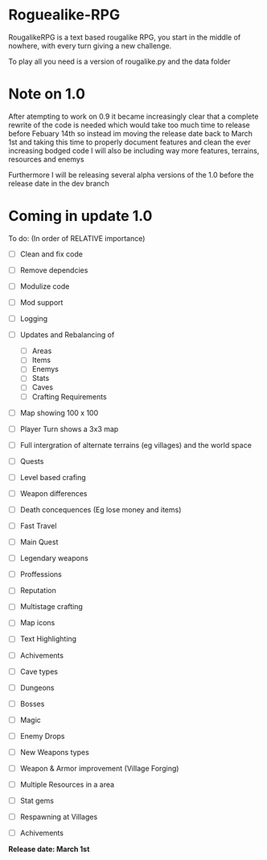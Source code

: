 # Roguealike-RPG
RougalikeRPG is a text based rougalike RPG, you start in the middle of nowhere, with every turn giving a new challenge.

To play all you need is a version of rougalike.py and the data folder

# Note on 1.0
After atempting to work on 0.9 it became increasingly clear that a complete rewrite of the code is needed which would take too much time to release before Febuary 14th so instead im moving the release date back to March 1st and taking this time to properly document features and clean the ever increasing bodged code I will also be including way more features, terrains, resources and enemys

Furthermore I will be releasing several alpha versions of the 1.0 before the release date in the dev branch

# Coming in update 1.0
To do: (In order of RELATIVE importance)
- [ ] Clean and fix code
- [ ] Remove dependcies
- [ ] Modulize code
- [ ] Mod support
- [ ] Logging

- [ ] Updates and Rebalancing of
  - [ ] Areas
  - [ ] Items
  - [ ] Enemys
  - [ ] Stats
  - [ ] Caves
  - [ ] Crafting Requirements

- [ ] Map showing 100 x 100 
- [ ] Player Turn shows a 3x3 map
- [ ] Full intergration of alternate terrains (eg villages) and the world space
- [ ] Quests
- [ ] Level based crafing
- [ ] Weapon differences
- [ ] Death concequences (Eg lose money and items)
- [ ] Fast Travel
- [ ] Main Quest
- [ ] Legendary weapons
- [ ] Proffessions
- [ ] Reputation
- [ ] Multistage crafting
- [ ] Map icons
- [ ] Text Highlighting
- [ ] Achivements
- [ ] Cave types
- [ ] Dungeons
- [ ] Bosses
- [ ] Magic
- [ ] Enemy Drops
- [ ] New Weapons types
- [ ] Weapon &  Armor improvement (Village Forging)
- [ ] Multiple Resources in a area
- [ ] Stat gems
- [ ] Respawning at Villages
- [ ] Achivements

__Release date:  March 1st__
